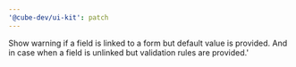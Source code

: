 ```yaml
---
'@cube-dev/ui-kit': patch
---
```


Show warning if a field is linked to a form but default value is provided. And in case when a field is unlinked but validation rules are provided.'

